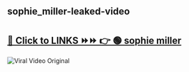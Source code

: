 
 ## sophie_miller-leaked-video 

# <h2><a href="https://clipsfans.com/sophie_miller&ref=git">🔗 Click to LINKS ⏩⏩ 👉 🟢 sophie miller </a></h2>

<a href="https://clipsfans.com/sophie_miller&ref=git" rel="nofollow" data-target="animated-image.originalLink"><img src="https://i.ibb.co.com/xMMVF88/686577567.gif" alt="Viral Video Original" style="max-width: 100%; display: inline-block;" data-target="animated-image.originalImage"></a>
